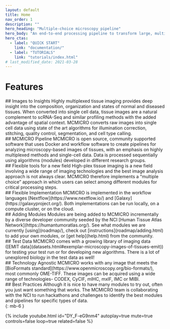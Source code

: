 ```yaml
---
layout: default
title: Home
nav_order: 1
description: ""
hero_heading: "Multiple-choice microscopy pipeline"
hero_body: "An end-to-end processing pipeline to transform large, multi-channel whole slide images into single-cell data. This site is a consolidated source of information on [MCMICRO](https://github.com/labsyspharm/mcmicro), documentation, roadmap, community and test data."
hero_ctas:
  - label: "QUICK START"
    link: "documentation/"
  - label: "TUTORIALS"
    link: "tutorials/index.html"
# last_modified_date: 2021-03-28
---
```


# Features

<div class="basic-grid with-dividers">

<div markdown="1">
## Images to Insights
Highly multiplexed tissue imaging provides deep insight into the composition, organization and states of normal and diseased tissues. When converted into single cell data, tissue images are a natural complement to scRNA-Seq and similar profiling methods with the added advantage of spatial context. MCMICRO converts raw images into single cell data using state of the art algorithms for illumination correction, stitching, quality control, segmentation, and cell type calling.
</div>
<div markdown="1">
## MCMICRO Pipeline
MCMICRO is open source, community supported software that uses Docker and workflow software to create pipelines for analyzing microscopy-based images of tissues, with an emphasis on highly multiplexed methods and single-cell data. Data is processed sequentially using algorithms (modules) developed in different research groups.
</div>
<div markdown="1">
## Flexible tools for a new field
High-plex tissue imaging is a new field involving a wide range of imaging technologies and the best image analysis approach is not always clear. MCMICRO therefore implements a “multiple choice” approach in which users can select among different modules for critical processing steps.
</div>
<div markdown="1">
## Flexible Implementation
MCMICRO is implemented in the workflow languages [Nextflow](https://www.nextflow.io/) and [Galaxy](https://galaxyproject.org/). Both implementations can be run locally, on a compute cluster, or on the cloud.
</div>
<div markdown="1">
## Adding Modules
Modules are being added to MCMICRO incrementally by a diverse developer community seeded by the NCI [Human Tissue Atlas Network](https://humantumoratlas.org/). See what modules we are currently [using](roadmap/), check out [instructions](roadmap/adding.html) to add your own modules, or [get help](help.html) from the community.
</div>
<div markdown="1">
## Test Data
MCMICRO comes with a growing library of imaging data ([EMIT data](datasets.html#exemplar-microscopy-images-of-tissues-emit)) for testing your test run or for developing new algorithms. There is a lot of unexplored biology in the test data as well!
</div>
<div markdown="1">
## Technology Agnostic
MCMICRO works with any image that meets the [BioFormats standard](https://www.openmicroscopy.org/bio-formats/), most commonly OME-TIFF. These images can be acquired using a wide range of technologies- CODEX, CyCIF, mIHC, mxIF, IMC or MIBI.
</div>
<div markdown="1">
## Best Practices
Although it is nice to have many modules to try out, often you just want something that works. The MCMICRO team is collaborating with the NCI to run hackathons and challenges to identify the best modules and pipelines for specific types of data.
</div>

</div><!-- end grid -->
{: mb-6 }

{% include youtube.html id="DY_F-eG9nm4" autoplay=true mute=true controls=false loop=true related=false %}
